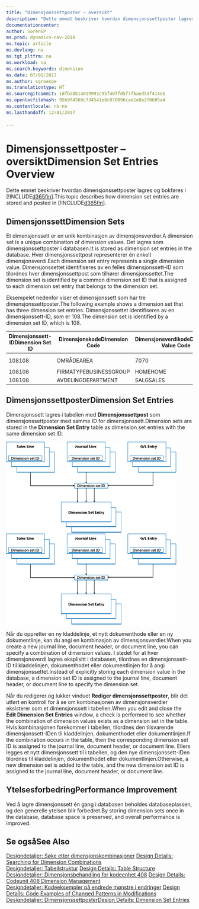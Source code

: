 ```yaml
---
title: "Dimensjonssettposter – oversikt"
description: "Dette emnet beskriver hvordan dimensjonssettposter lagres og bokføres i [!INCLUDE[d365fin](includes/d365fin_md.MD)]."
documentationcenter: 
author: SorenGP
ms.prod: dynamics-nav-2018
ms.topic: article
ms.devlang: na
ms.tgt_pltfrm: na
ms.workload: na
ms.search.keywords: dimension
ms.date: 07/01/2017
ms.author: sgroespe
ms.translationtype: HT
ms.sourcegitcommit: 1dfba8b14019991c95f40ffd5f7fbaed5df414eb
ms.openlocfilehash: 95b9f4569c734541e8c870096cae1e0a2f0685a4
ms.contentlocale: nb-no
ms.lasthandoff: 12/01/2017

---
```

# <a name="dimension-set-entries-overview"></a><span data-ttu-id="d6467-103">Dimensjonssettposter – oversikt</span><span class="sxs-lookup"><span data-stu-id="d6467-103">Dimension Set Entries Overview</span></span>
<span data-ttu-id="d6467-104">Dette emnet beskriver hvordan dimensjonssettposter lagres og bokføres i [!INCLUDE[d365fin](includes/d365fin_md.md)].</span><span class="sxs-lookup"><span data-stu-id="d6467-104">This topic describes how dimension set entries are stored and posted in [!INCLUDE[d365fin](includes/d365fin_md.md)].</span></span>  
  
## <a name="dimension-sets"></a><span data-ttu-id="d6467-105">Dimensjonssett</span><span class="sxs-lookup"><span data-stu-id="d6467-105">Dimension Sets</span></span>  
<span data-ttu-id="d6467-106">Et dimensjonssett er en unik kombinasjon av dimensjonsverdier.</span><span class="sxs-lookup"><span data-stu-id="d6467-106">A dimension set is a unique combination of dimension values.</span></span> <span data-ttu-id="d6467-107">Det lagres som dimensjonssettposter i databasen.</span><span class="sxs-lookup"><span data-stu-id="d6467-107">It is stored as dimension set entries in the database.</span></span> <span data-ttu-id="d6467-108">Hver dimensjonssettpost representerer én enkelt dimensjonsverdi.</span><span class="sxs-lookup"><span data-stu-id="d6467-108">Each dimension set entry represents a single dimension value.</span></span> <span data-ttu-id="d6467-109">Dimensjonssettet identifiseres av en felles dimensjonssett-ID som tilordnes hver dimensjonssettpost som tilhører dimensjonssettet.</span><span class="sxs-lookup"><span data-stu-id="d6467-109">The dimension set is identified by a common dimension set ID that is assigned to each dimension set entry that belongs to the dimension set.</span></span>  
  
<span data-ttu-id="d6467-110">Eksempelet nedenfor viser et dimensjonssett som har tre dimensjonssettposter.</span><span class="sxs-lookup"><span data-stu-id="d6467-110">The following example shows a dimension set that has three dimension set entries.</span></span> <span data-ttu-id="d6467-111">Dimensjonssettet identifiseres av en dimensjonssett-ID, som er 108.</span><span class="sxs-lookup"><span data-stu-id="d6467-111">The dimension set is identified by a dimension set ID, which is 108.</span></span>  
  
|<span data-ttu-id="d6467-112">Dimensjonssett-ID</span><span class="sxs-lookup"><span data-stu-id="d6467-112">Dimension Set ID</span></span>|<span data-ttu-id="d6467-113">Dimensjonskode</span><span class="sxs-lookup"><span data-stu-id="d6467-113">Dimension Code</span></span>|<span data-ttu-id="d6467-114">Dimensjonsverdikode</span><span class="sxs-lookup"><span data-stu-id="d6467-114">Dimension Value Code</span></span>|<span data-ttu-id="d6467-115">Navn på dimensjonsverdi</span><span class="sxs-lookup"><span data-stu-id="d6467-115">Dimension Value Name</span></span>|  
|----------------------|--------------------|--------------------------|--------------------------|  
|<span data-ttu-id="d6467-116">108</span><span class="sxs-lookup"><span data-stu-id="d6467-116">108</span></span>|<span data-ttu-id="d6467-117">OMRÅDE</span><span class="sxs-lookup"><span data-stu-id="d6467-117">AREA</span></span>|<span data-ttu-id="d6467-118">70</span><span class="sxs-lookup"><span data-stu-id="d6467-118">70</span></span>|<span data-ttu-id="d6467-119">Amerika – nord</span><span class="sxs-lookup"><span data-stu-id="d6467-119">America North</span></span>|  
|<span data-ttu-id="d6467-120">108</span><span class="sxs-lookup"><span data-stu-id="d6467-120">108</span></span>|<span data-ttu-id="d6467-121">FIRMATYPE</span><span class="sxs-lookup"><span data-stu-id="d6467-121">BUSINESSGROUP</span></span>|<span data-ttu-id="d6467-122">HOME</span><span class="sxs-lookup"><span data-stu-id="d6467-122">HOME</span></span>|<span data-ttu-id="d6467-123">Hjem</span><span class="sxs-lookup"><span data-stu-id="d6467-123">Home</span></span>|  
|<span data-ttu-id="d6467-124">108</span><span class="sxs-lookup"><span data-stu-id="d6467-124">108</span></span>|<span data-ttu-id="d6467-125">AVDELING</span><span class="sxs-lookup"><span data-stu-id="d6467-125">DEPARTMENT</span></span>|<span data-ttu-id="d6467-126">SALG</span><span class="sxs-lookup"><span data-stu-id="d6467-126">SALES</span></span>|<span data-ttu-id="d6467-127">Salg</span><span class="sxs-lookup"><span data-stu-id="d6467-127">Sales</span></span>|  
  
## <a name="dimension-set-entries"></a><span data-ttu-id="d6467-128">Dimensjonssettposter</span><span class="sxs-lookup"><span data-stu-id="d6467-128">Dimension Set Entries</span></span>  
<span data-ttu-id="d6467-129">Dimensjonssett lagres i tabellen med **Dimensjonssettpost** som dimensjonssettposter med samme ID for dimensjonssett.</span><span class="sxs-lookup"><span data-stu-id="d6467-129">Dimension sets are stored in the **Dimension Set Entry** table as dimension set entries with the same dimension set ID.</span></span>  
  
<span data-ttu-id="d6467-130">![Oversikt over dimensjonspost](media/dimensionentrynav7.png "DimensionEntryNAV7")</span><span class="sxs-lookup"><span data-stu-id="d6467-130">![Dimension Entry overview](media/dimensionentrynav7.png "DimensionEntryNAV7")</span></span>  
  
<span data-ttu-id="d6467-131">Når du oppretter en ny kladdelinje, et nytt dokumenthode eller en ny dokumentlinje, kan du angi en kombinasjon av dimensjonsverdier.</span><span class="sxs-lookup"><span data-stu-id="d6467-131">When you create a new journal line, document header, or document line, you can specify a combination of dimension values.</span></span> <span data-ttu-id="d6467-132">I stedet for at hver dimensjonsverdi lagres eksplisitt i databasen, tilordnes en dimensjonssett-ID til kladdelinjen, dokumenthodet eller dokumentlinjen for å angi dimensjonssettet.</span><span class="sxs-lookup"><span data-stu-id="d6467-132">Instead of explicitly storing each dimension value in the database, a dimension set ID is assigned to the journal line, document header, or document line to specify the dimension set.</span></span>  
  
<span data-ttu-id="d6467-133">Når du redigerer og lukker vinduet **Rediger dimensjonssettposter**, blir det utført en kontroll for å se om kombinasjonen av dimensjonsverdier eksisterer som et dimensjonssett i tabellen.</span><span class="sxs-lookup"><span data-stu-id="d6467-133">When you edit and close the **Edit Dimension Set Entries** window, a check is performed to see whether the combination of dimension values exists as a dimension set in the table.</span></span> <span data-ttu-id="d6467-134">Hvis kombinasjonen forekommer i tabellen, tilordnes den tilsvarende dimensjonssett-IDen til kladdelinjen, dokumenthodet eller dokumentlinjen.</span><span class="sxs-lookup"><span data-stu-id="d6467-134">If the combination occurs in the table, then the corresponding dimension set ID is assigned to the journal line, document header, or document line.</span></span> <span data-ttu-id="d6467-135">Ellers legges et nytt dimensjonssett til i tabellen, og den nye dimensjonssett-IDen tilordnes til kladdelinjen, dokumenthodet eller dokumentlinjen.</span><span class="sxs-lookup"><span data-stu-id="d6467-135">Otherwise, a new dimension set is added to the table, and the new dimension set ID is assigned to the journal line, document header, or document line.</span></span>  
  
## <a name="performance-improvement"></a><span data-ttu-id="d6467-136">Ytelsesforbedring</span><span class="sxs-lookup"><span data-stu-id="d6467-136">Performance Improvement</span></span>  
<span data-ttu-id="d6467-137">Ved å lagre dimensjonssett én gang i databasen beholdes databaseplassen, og den generelle ytelsen blir forbedret.</span><span class="sxs-lookup"><span data-stu-id="d6467-137">By storing dimension sets once in the database, database space is preserved, and overall performance is improved.</span></span>  
  
## <a name="see-also"></a><span data-ttu-id="d6467-138">Se også</span><span class="sxs-lookup"><span data-stu-id="d6467-138">See Also</span></span>  
<span data-ttu-id="d6467-139">[Designdetaljer: Søke etter dimensjonskombinasjoner](design-details-searching-for-dimension-combinations.md) </span><span class="sxs-lookup"><span data-stu-id="d6467-139">[Design Details: Searching for Dimension Combinations](design-details-searching-for-dimension-combinations.md) </span></span>  
<span data-ttu-id="d6467-140">[Designdetaljer: Tabellstruktur](design-details-table-structure.md) </span><span class="sxs-lookup"><span data-stu-id="d6467-140">[Design Details: Table Structure](design-details-table-structure.md) </span></span>  
<span data-ttu-id="d6467-141">[Designdetaljer: Dimensjonsbehandling for kodeenhet 408](design-details-codeunit-408-dimension-management.md) </span><span class="sxs-lookup"><span data-stu-id="d6467-141">[Design Details: Codeunit 408 Dimension Management](design-details-codeunit-408-dimension-management.md) </span></span>  
<span data-ttu-id="d6467-142">[Designdetaljer: Kodeeksempler på endrede mønstre i endringer](design-details-code-examples-of-changed-patterns-in-modifications.md) </span><span class="sxs-lookup"><span data-stu-id="d6467-142">[Design Details: Code Examples of Changed Patterns in Modifications](design-details-code-examples-of-changed-patterns-in-modifications.md) </span></span>  
[<span data-ttu-id="d6467-143">Designdetaljer: Dimensjonssettposter</span><span class="sxs-lookup"><span data-stu-id="d6467-143">Design Details: Dimension Set Entries</span></span>](design-details-dimension-set-entries.md)   

